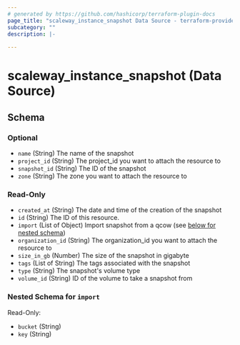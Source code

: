 ```yaml
---
# generated by https://github.com/hashicorp/terraform-plugin-docs
page_title: "scaleway_instance_snapshot Data Source - terraform-provider-scaleway"
subcategory: ""
description: |-
  
---
```


# scaleway_instance_snapshot (Data Source)





<!-- schema generated by tfplugindocs -->
## Schema

### Optional

- `name` (String) The name of the snapshot
- `project_id` (String) The project_id you want to attach the resource to
- `snapshot_id` (String) The ID of the snapshot
- `zone` (String) The zone you want to attach the resource to

### Read-Only

- `created_at` (String) The date and time of the creation of the snapshot
- `id` (String) The ID of this resource.
- `import` (List of Object) Import snapshot from a qcow (see [below for nested schema](#nestedatt--import))
- `organization_id` (String) The organization_id you want to attach the resource to
- `size_in_gb` (Number) The size of the snapshot in gigabyte
- `tags` (List of String) The tags associated with the snapshot
- `type` (String) The snapshot's volume type
- `volume_id` (String) ID of the volume to take a snapshot from

<a id="nestedatt--import"></a>
### Nested Schema for `import`

Read-Only:

- `bucket` (String)
- `key` (String)
